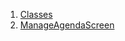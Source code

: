 

1. [Classes](views_after_auth_screens_events_manage_agenda_items_screen/views_after_auth_screens_events_manage_agenda_items_screen-library.html#classes)
2. [ManageAgendaScreen](views_after_auth_screens_events_manage_agenda_items_screen/ManageAgendaScreen-class.html)
